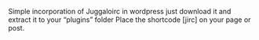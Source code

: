 Simple incorporation of Juggaloirc in wordpress
just download it and extract it to your “plugins” folder
Place the shortcode [jirc] on your page or post.
